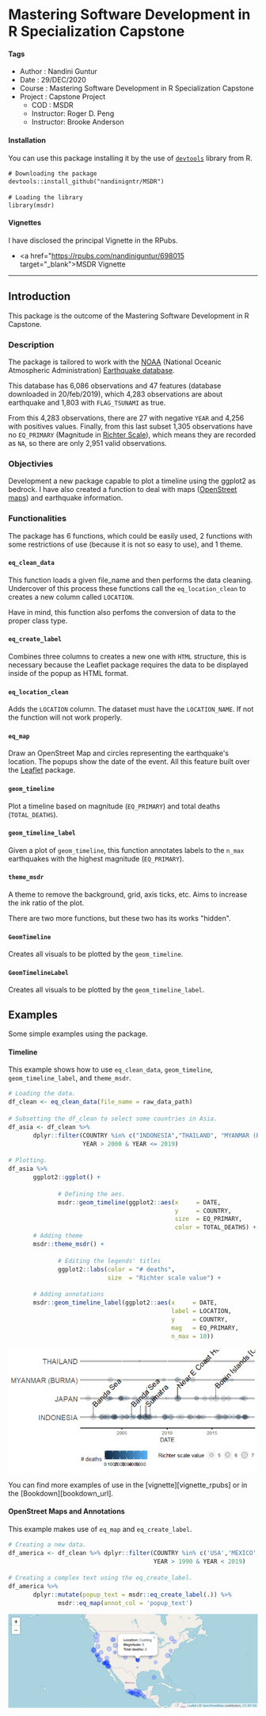 # Mastering Software Development in R Specialization Capstone

#### Tags
* Author       : Nandini Guntur
* Date         : 29/DEC/2020
* Course       : Mastering Software Development in R Specialization Capstone
* Project      : Capstone Project
    * COD      : MSDR
    * Instructor: Roger D. Peng
    * Instructor: Brooke Anderson

#### Installation

You can use this package installing it by the use of [`devtools`][url_devtools] library from R.

```
# Downloading the package
devtools::install_github("nandinigntr/MSDR")

# Loading the library
library(msdr)
```

[url_devtools]: https://cran.r-project.org/web/packages/devtools/index.html

#### Vignettes

I have disclosed the principal Vignette in the RPubs.

* <a href="https://rpubs.com/nandiniguntur/698015 target="_blank">MSDR Vignette</a>

********************************************************************************

## Introduction

This package is the outcome of the Mastering Software Development in R Capstone.

### Description

The package is tailored to work with the [NOAA][noaa_website] (National Oceanic Atmospheric Administration) [Earthquake database][noaa_earthquake].

[noaa_website]: https://www.ngdc.noaa.gov
[noaa_earthquake]: https://www.ngdc.noaa.gov/nndc/struts/form?t=101650&s=1&d=1

This database has 6,086 observations and 47 features (database downloaded in 20/feb/2019), which 4,283 observations are about earthquake and 1,803 with `FLAG_TSUNAMI` as true.

From this 4,283 observations, there are 27 with negative `YEAR` and 4,256 with positives values. Finally, from this last subset 1,305 observations have no `EQ_PRIMARY` (Magnitude in [Richter Scale][ritcher_scale]), which means they are recorded as `NA`, so there are only 2,951 valid observations.

[ritcher_scale]: https://simple.wikipedia.org/wiki/Richter_scale

### Objectivies

Development a new package capable to plot a timeline using the ggplot2 as bedrock. I have also created a function to deal with maps ([OpenStreet maps][openstreet_url]) and earthquake information.

[openstreet_url]: https://www.openstreetmap.org

### Functionalities

The package has 6 functions, which could be easily used, 2 functions with some restrictions of use (because it is not so easy to use), and 1 theme.

#### `eq_clean_data`

This function loads a given file_name and then performs the data cleaning. Undercover of this process these functions call the `eq_location_clean` to creates a new column called `LOCATION`.

Have in mind, this function also perfoms the conversion of data to the proper class type.

#### `eq_create_label`

Combines three columns to creates a new one with `HTML` structure, this is necessary because the Leaflet package requires the data to be displayed inside of the popup as HTML format.

#### `eq_location_clean`

Adds the `LOCATION` column. The dataset must have the `LOCATION_NAME`. If not the function will not work properly.

#### `eq_map`

Draw an OpenStreet Map and circles representing the earthquake's location. The popups show the date of the event. All this feature built over the [Leaflet][url_leaflet] package.

[url_leaflet]: https://rstudio.github.io/leaflet/

#### `geom_timeline`

Plot a timeline based on magnitude (`EQ_PRIMARY`) and total deaths (`TOTAL_DEATHS`).

#### `geom_timeline_label`

Given a plot of `geom_timeline`, this function annotates labels to the `n_max` earthquakes with the highest magnitude (`EQ_PRIMARY`).

#### `theme_msdr`

A theme to remove the background, grid, axis ticks, etc. Aims to increase the ink ratio of the plot.

There are two more functions, but these two has its works "hidden".

#### `GeomTimeline`

Creates all visuals to be plotted by the `geom_timeline`.

#### `GeomTimelineLabel`

Creates all visuals to be plotted by the `geom_timeline_label`.

## Examples

Some simple examples using the package.

#### Timeline

This example shows how to use `eq_clean_data`, `geom_timeline`, `geom_timeline_label`, and `theme_msdr`.

```r
# Loading the data.
df_clean <- eq_clean_data(file_name = raw_data_path)

# Subsetting the df_clean to select some countries in Asia.
df_asia <- df_clean %>%
       dplyr::filter(COUNTRY %in% c("INDONESIA","THAILAND", "MYANMAR (BURMA)", "JAPAN"),
                     YEAR > 2000 & YEAR <= 2019)

# Plotting.
df_asia %>%
       ggplot2::ggplot() +

              # Defining the aes.
              msdr::geom_timeline(ggplot2::aes(x     = DATE,
                                               y     = COUNTRY,
                                               size  = EQ_PRIMARY,
                                               color = TOTAL_DEATHS) +
       # Adding theme
       msdr::theme_msdr() +

              # Editing the legends' titles
              ggplot2::labs(color = "# deaths",
                            size  = "Richter scale value") +

       # Adding annotations
       msdr::geom_timeline_label(ggplot2::aes(x     = DATE,
                                              label = LOCATION,
                                              y     = COUNTRY,
                                              mag   = EQ_PRIMARY,
                                              n_max = 10))
```

<img src="01-img/01.png"/>

You can find more examples of use in the [vignette][vignette_rpubs] or in the [Bookdown][bookdown_url].

#### OpenStreet Maps and Annotations

This example makes use of `eq_map` and `eq_create_label`.

```r
# Creating a new data.
df_america <- df_clean %>% dplyr::filter(COUNTRY %in% c('USA','MEXICO','CANADA'),
                                         YEAR > 1990 & YEAR < 2019)

# Creating a complex text using the eq_create_label.
df_america %>%
       dplyr::mutate(popup_text = msdr::eq_create_label(.)) %>%
              msdr::eq_map(annot_col = 'popup_text')
```
<img src="01-img/02.png"/>

